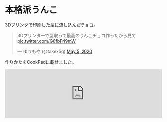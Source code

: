 # 本格派うんこ
3Dプリンタで印刷した型に流し込んだチョコ。
<blockquote class="twitter-tweet"><p lang="ja" dir="ltr">3Dプリンターで型取って最高のうんこチョコ作ったから見て <a href="https://t.co/G8fbFrl9mW">pic.twitter.com/G8fbFrl9mW</a></p>&mdash; ゆうもや (@takex5g) <a href="https://twitter.com/takex5g/status/1257570926536753154?ref_src=twsrc%5Etfw">May 5, 2020</a></blockquote> <script async src="https://platform.twitter.com/widgets.js" charset="utf-8"></script>

作りかたをCookPadに載せました。
<iframe 
  class="hatenablogcard" 
  style="width:100%;height:155px;max-width:680px;" 
  title="本格派うんこ by ゆうもや" 
  src="https://hatenablog-parts.com/embed?url=https://cookpad.com/recipe/6182197" 
  width="300" height="150" frameborder="0" scrolling="no">
</iframe>

